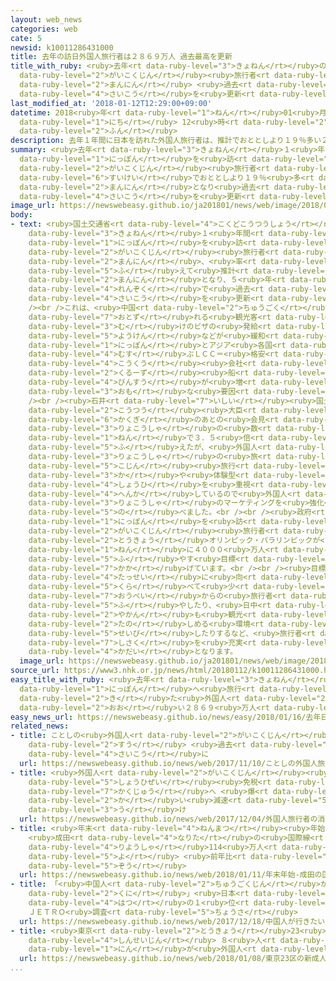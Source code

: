 ```yaml
---
layout: web_news
categories: web
cate: 5
newsid: k10011286431000
title: 去年の訪日外国人旅行者は２８６９万人 過去最高を更新
title_with_ruby: <ruby>去年<rt data-ruby-level="3">きょねん</rt></ruby>の<ruby>訪日<rt data-ruby-level="6">ほうにち</rt></ruby><ruby>外国人<rt
  data-ruby-level="2">がいこくじん</rt></ruby><ruby>旅行者<rt data-ruby-level="3">りょこうしゃ</rt></ruby>は２８６９<ruby>万人<rt
  data-ruby-level="2">まんにん</rt></ruby> <ruby>過去<rt data-ruby-level="5">かこ</rt></ruby><ruby>最高<rt
  data-ruby-level="4">さいこう</rt></ruby>を<ruby>更新<rt data-ruby-level="7">こうしん</rt></ruby>
last_modified_at: '2018-01-12T12:29:00+09:00'
datetime: 2018<ruby>年<rt data-ruby-level="1">ねん</rt></ruby>01<ruby>月<rt data-ruby-level="1">がつ</rt></ruby>12<ruby>日<rt
  data-ruby-level="1">にち</rt></ruby> 12<ruby>時<rt data-ruby-level="2">じ</rt></ruby>29<ruby>分<rt
  data-ruby-level="2">ふん</rt></ruby>
description: 去年１年間に日本を訪れた外国人旅行者は、推計でおととしより１９％多い２８６９万人となり過去最高を更新しました。
summary: <ruby>去年<rt data-ruby-level="3">きょねん</rt></ruby>１<ruby>年間<rt data-ruby-level="2">ねんかん</rt></ruby>に<ruby>日本<rt
  data-ruby-level="1">にっぽん</rt></ruby>を<ruby>訪<rt data-ruby-level="7">おとず</rt></ruby>れた<ruby>外国人<rt
  data-ruby-level="2">がいこくじん</rt></ruby><ruby>旅行者<rt data-ruby-level="3">りょこうしゃ</rt></ruby>は、<ruby>推計<rt
  data-ruby-level="6">すいけい</rt></ruby>でおととしより１９％<ruby>多<rt data-ruby-level="2">おお</rt></ruby>い２８６９<ruby>万人<rt
  data-ruby-level="2">まんにん</rt></ruby>となり<ruby>過去<rt data-ruby-level="5">かこ</rt></ruby><ruby>最高<rt
  data-ruby-level="4">さいこう</rt></ruby>を<ruby>更新<rt data-ruby-level="7">こうしん</rt></ruby>しました。
image_url: https://newswebeasy.github.io/ja201801/news/web/image/2018/01/12/K10011286431_1801121238_1801121239_01_02.jpg
body:
- text: <ruby>国土交通省<rt data-ruby-level="4">こくどこうつうしょう</rt></ruby>によりますと、<ruby>去年<rt
    data-ruby-level="3">きょねん</rt></ruby>１<ruby>年間<rt data-ruby-level="2">ねんかん</rt></ruby>に<ruby>日本<rt
    data-ruby-level="1">にっぽん</rt></ruby>を<ruby>訪<rt data-ruby-level="7">おとず</rt></ruby>れた<ruby>外国人<rt
    data-ruby-level="2">がいこくじん</rt></ruby><ruby>旅行者<rt data-ruby-level="3">りょこうしゃ</rt></ruby>は、おととしよりおよそ４６０<ruby>万人<rt
    data-ruby-level="2">まんにん</rt></ruby>、<ruby>率<rt data-ruby-level="5">りつ</rt></ruby>にして１９．３％<ruby>増<rt
    data-ruby-level="5">ふ</rt></ruby>えて<ruby>推計<rt data-ruby-level="6">すいけい</rt></ruby>で２８６９<ruby>万人<rt
    data-ruby-level="2">まんにん</rt></ruby>となり、５<ruby>年<rt data-ruby-level="1">ねん</rt></ruby><ruby>連続<rt
    data-ruby-level="4">れんぞく</rt></ruby>で<ruby>過去<rt data-ruby-level="5">かこ</rt></ruby><ruby>最高<rt
    data-ruby-level="4">さいこう</rt></ruby>を<ruby>更新<rt data-ruby-level="7">こうしん</rt></ruby>しました。<br
    /><br />これは、<ruby>中国<rt data-ruby-level="2">ちゅうごく</rt></ruby>やロシアから<ruby>訪<rt
    data-ruby-level="7">おとず</rt></ruby>れる<ruby>観光客<rt data-ruby-level="4">かんこうきゃく</rt></ruby><ruby>向<rt
    data-ruby-level="3">む</rt></ruby>けのビザの<ruby>発給<rt data-ruby-level="4">はっきゅう</rt></ruby><ruby>要件<rt
    data-ruby-level="5">ようけん</rt></ruby>などが<ruby>緩和<rt data-ruby-level="7">かんわ</rt></ruby>されたことや、<ruby>日本<rt
    data-ruby-level="1">にっぽん</rt></ruby>とアジア<ruby>各国<rt data-ruby-level="4">かっこく</rt></ruby>を<ruby>結<rt
    data-ruby-level="4">むす</rt></ruby>ぶＬＣＣ＝<ruby>格安<rt data-ruby-level="5">かくやす</rt></ruby><ruby>航空<rt
    data-ruby-level="4">こうくう</rt></ruby><ruby>会社<rt data-ruby-level="2">がいしゃ</rt></ruby>や、<ruby>クルーズ<rt
    data-ruby-level="2">くるーず</rt></ruby><ruby>船<rt data-ruby-level="2">せん</rt></ruby>の<ruby>便数<rt
    data-ruby-level="4">びんすう</rt></ruby>が<ruby>増<rt data-ruby-level="5">ふ</rt></ruby>えたことが<ruby>主<rt
    data-ruby-level="3">おも</rt></ruby>な<ruby>要因<rt data-ruby-level="5">よういん</rt></ruby>です。<br
    /><br /><ruby>石井<rt data-ruby-level="7">いしい</rt></ruby><ruby>国土<rt data-ruby-level="2">こくど</rt></ruby><ruby>交通<rt
    data-ruby-level="2">こうつう</rt></ruby><ruby>大臣<rt data-ruby-level="4">だいじん</rt></ruby>は、<ruby>閣議<rt
    data-ruby-level="6">かくぎ</rt></ruby>のあとの<ruby>会見<rt data-ruby-level="2">かいけん</rt></ruby>で「<ruby>旅行者<rt
    data-ruby-level="3">りょこうしゃ</rt></ruby>の<ruby>数<rt data-ruby-level="2">かず</rt></ruby>はこの５<ruby>年<rt
    data-ruby-level="1">ねん</rt></ruby>で３．５<ruby>倍<rt data-ruby-level="3">ばい</rt></ruby>に<ruby>増<rt
    data-ruby-level="5">ふ</rt></ruby>えたが、<ruby>外国人<rt data-ruby-level="2">がいこくじん</rt></ruby><ruby>旅行者<rt
    data-ruby-level="3">りょこうしゃ</rt></ruby>の<ruby>旅<rt data-ruby-level="3">たび</rt></ruby>のスタイルは<ruby>個人<rt
    data-ruby-level="5">こじん</rt></ruby><ruby>旅行<rt data-ruby-level="3">りょこう</rt></ruby><ruby>化<rt
    data-ruby-level="3">か</rt></ruby>や<ruby>体験型<rt data-ruby-level="4">たいけんがた</rt></ruby>のコト<ruby>消費<rt
    data-ruby-level="4">しょうひ</rt></ruby>を<ruby>重視<rt data-ruby-level="6">じゅうし</rt></ruby>するようになるなど<ruby>変化<rt
    data-ruby-level="4">へんか</rt></ruby>しているので<ruby>外国人<rt data-ruby-level="2">がいこくじん</rt></ruby><ruby>旅行者<rt
    data-ruby-level="3">りょこうしゃ</rt></ruby>のマーケティングを<ruby>強化<rt data-ruby-level="3">きょうか</rt></ruby>していきたい」と<ruby>述<rt
    data-ruby-level="5">の</rt></ruby>べました。<br /><br /><ruby>政府<rt data-ruby-level="5">せいふ</rt></ruby>は<ruby>日本<rt
    data-ruby-level="1">にっぽん</rt></ruby>を<ruby>訪<rt data-ruby-level="7">おとず</rt></ruby>れる<ruby>外国人<rt
    data-ruby-level="2">がいこくじん</rt></ruby><ruby>旅行者<rt data-ruby-level="3">りょこうしゃ</rt></ruby>を<ruby>東京<rt
    data-ruby-level="2">とうきょう</rt></ruby>オリンピック・パラリンピックが<ruby>開<rt data-ruby-level="3">ひら</rt></ruby>かれる２０２０<ruby>年<rt
    data-ruby-level="1">ねん</rt></ruby>に４０００<ruby>万人<rt data-ruby-level="2">まんにん</rt></ruby>に<ruby>増<rt
    data-ruby-level="5">ふ</rt></ruby>やす<ruby>目標<rt data-ruby-level="4">もくひょう</rt></ruby>を<ruby>掲<rt
    data-ruby-level="7">かか</rt></ruby>げています。<br /><br /><ruby>目標<rt data-ruby-level="4">もくひょう</rt></ruby><ruby>達成<rt
    data-ruby-level="4">たっせい</rt></ruby>に<ruby>向<rt data-ruby-level="3">む</rt></ruby>けては、アジアに<ruby>比<rt
    data-ruby-level="5">くら</rt></ruby>べて<ruby>少<rt data-ruby-level="2">すく</rt></ruby>ない<ruby>欧米<rt
    data-ruby-level="7">おうべい</rt></ruby>からの<ruby>旅行者<rt data-ruby-level="3">りょこうしゃ</rt></ruby>を<ruby>増<rt
    data-ruby-level="5">ふ</rt></ruby>やしたり、<ruby>日中<rt data-ruby-level="1">にっちゅう</rt></ruby>だけでなく<ruby>夜間<rt
    data-ruby-level="2">やかん</rt></ruby>も<ruby>観光<rt data-ruby-level="4">かんこう</rt></ruby>を<ruby>楽<rt
    data-ruby-level="2">たの</rt></ruby>しめる<ruby>環境<rt data-ruby-level="7">かんきょう</rt></ruby>を<ruby>整備<rt
    data-ruby-level="5">せいび</rt></ruby>したりするなど、<ruby>旅行者<rt data-ruby-level="3">りょこうしゃ</rt></ruby>のニーズをとらえた<ruby>施策<rt
    data-ruby-level="7">しさく</rt></ruby>を<ruby>充実<rt data-ruby-level="7">じゅうじつ</rt></ruby>させていくことが<ruby>課題<rt
    data-ruby-level="4">かだい</rt></ruby>となります。
  image_url: https://newswebeasy.github.io/ja201801/news/web/image/2018/01/12/K10011286431_1801121242_1801121242_01_03.jpg
source_url: https://www3.nhk.or.jp/news/html/20180112/k10011286431000.html
easy_title_with_ruby: <ruby>去年<rt data-ruby-level="3">きょねん</rt></ruby><ruby>日本<rt
  data-ruby-level="1">にっぽん</rt></ruby>へ<ruby>旅行<rt data-ruby-level="3">りょこう</rt></ruby>に<ruby>来<rt
  data-ruby-level="2">き</rt></ruby>た<ruby>外国人<rt data-ruby-level="2">がいこくじん</rt></ruby>はいちばん<ruby>多<rt
  data-ruby-level="2">おお</rt></ruby>い２８６９<ruby>万人<rt data-ruby-level="2">まんにん</rt></ruby>
easy_news_url: https://newswebeasy.github.io/news/easy/2018/01/16/去年日本へ旅行に来た外国人はいちばん多い2869万人
related_news:
- title: ことしの<ruby>外国人<rt data-ruby-level="2">がいこくじん</rt></ruby><ruby>旅行者<rt data-ruby-level="3">りょこうしゃ</rt></ruby><ruby>数<rt
    data-ruby-level="2">すう</rt></ruby> <ruby>過去<rt data-ruby-level="5">かこ</rt></ruby><ruby>最高<rt
    data-ruby-level="4">さいこう</rt></ruby>に
  url: https://newswebeasy.github.io/news/web/2017/11/10/ことしの外国人旅行者数-過去最高に
- title: <ruby>外国人<rt data-ruby-level="2">がいこくじん</rt></ruby><ruby>旅行者<rt data-ruby-level="3">りょこうしゃ</rt></ruby>の<ruby>消費税<rt
    data-ruby-level="5">しょうひぜい</rt></ruby><ruby>免税<rt data-ruby-level="7">めんぜい</rt></ruby><ruby>拡充<rt
    data-ruby-level="7">かくじゅう</rt></ruby>へ <ruby>爆<rt data-ruby-level="7">ばく</rt></ruby><ruby>買<rt
    data-ruby-level="2">か</rt></ruby>い<ruby>減速<rt data-ruby-level="5">げんそく</rt></ruby><ruby>受<rt
    data-ruby-level="3">う</rt></ruby>け
  url: https://newswebeasy.github.io/news/web/2017/12/04/外国人旅行者の消費税免税拡充へ-爆買い減速受け
- title: <ruby>年末<rt data-ruby-level="4">ねんまつ</rt></ruby><ruby>年始<rt data-ruby-level="3">ねんし</rt></ruby>
    <ruby>成田<rt data-ruby-level="4">なりた</rt></ruby>の<ruby>国際線<rt data-ruby-level="5">こくさいせん</rt></ruby><ruby>利用者<rt
    data-ruby-level="4">りようしゃ</rt></ruby>114<ruby>万人<rt data-ruby-level="2">まんにん</rt></ruby><ruby>余<rt
    data-ruby-level="5">よ</rt></ruby> <ruby>前年比<rt data-ruby-level="5">ぜんねんひ</rt></ruby>５％<ruby>増<rt
    data-ruby-level="5">ぞう</rt></ruby>
  url: https://newswebeasy.github.io/news/web/2018/01/11/年末年始-成田の国際線利用者114万人余-前年比5増
- title: 「<ruby>中国人<rt data-ruby-level="2">ちゅうごくじん</rt></ruby>が<ruby>行<rt data-ruby-level="2">い</rt></ruby>きたい<ruby>国<rt
    data-ruby-level="2">くに</rt></ruby>」<ruby>日本<rt data-ruby-level="1">にっぽん</rt></ruby>が<ruby>初<rt
    data-ruby-level="4">はつ</rt></ruby>の１<ruby>位<rt data-ruby-level="4">い</rt></ruby>に
    ＪＥＴＲＯ<ruby>調査<rt data-ruby-level="5">ちょうさ</rt></ruby>
  url: https://newswebeasy.github.io/news/web/2017/12/18/中国人が行きたい国日本が初の1位に-JETRO調査
- title: <ruby>東京<rt data-ruby-level="2">とうきょう</rt></ruby>23<ruby>区<rt data-ruby-level="3">く</rt></ruby>の<ruby>新成人<rt
    data-ruby-level="4">しんせいじん</rt></ruby> ８<ruby>人<rt data-ruby-level="1">にん</rt></ruby>に１<ruby>人<rt
    data-ruby-level="1">にん</rt></ruby>が<ruby>外国人<rt data-ruby-level="2">がいこくじん</rt></ruby>
  url: https://newswebeasy.github.io/news/web/2018/01/08/東京23区の新成人-8人に1人が外国人
...
```

